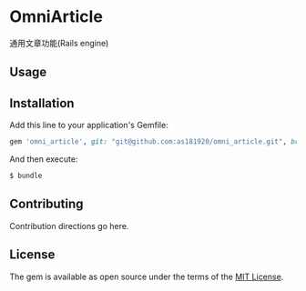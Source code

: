 # OmniArticle
通用文章功能(Rails engine)

## Usage

## Installation
Add this line to your application's Gemfile:

```ruby
gem 'omni_article', git: "git@github.com:as181920/omni_article.git", branch: "master"
```

And then execute:
```bash
$ bundle
```

## Contributing
Contribution directions go here.

## License
The gem is available as open source under the terms of the [MIT License](https://opensource.org/licenses/MIT).
